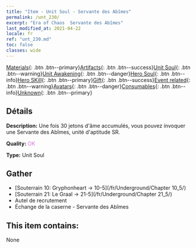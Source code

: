 ```yaml
---
title: "Item - Unit Soul - Servante des Abîmes"
permalink: /unt_230/
excerpt: "Era of Chaos  Servante des Abîmes"
last_modified_at: 2021-04-22
locale: fr
ref: "unt_230.md"
toc: false
classes: wide
---
```

 [Materials](/ItemsFR/){: .btn .btn--primary}[Artifacts](/ItemsFR/Artifacts/){: .btn .btn--success}[Unit Soul](/ItemsFR/UnitSoul/){: .btn .btn--warning}[Unit Awakening](/ItemsFR/UnitAwakening/){: .btn .btn--danger}[Hero Soul](/ItemsFR/HeroSoul/){: .btn .btn--info}[Hero SKill](/ItemsFR/HeroSkill/){: .btn .btn--primary}[Gift](/ItemsFR/Gift/){: .btn .btn--success}[Event related](/ItemsFR/Events/){: .btn .btn--warning}[Avatars](/ItemsFR/Avatars/){: .btn .btn--danger}[Consumables](/ItemsFR/Consumables/){: .btn .btn--info}[Unknown](/ItemsFR/Unknown/){: .btn .btn--primary}

## Détails
 **Description:** Une fois 30 jetons d'âme accumulés, vous pouvez invoquer une Servante des Abîmes, unité d'aptitude SR.

 **Quality:** <span style="color: #DA70D6">OK</span>

 **Type:** Unit Soul

## Gather

*    [Souterrain 10: Gryphonheart -> 10-5](/fr/Underground/Chapter 10_5/) 
*    [Souterrain 21: Le Graal -> 21-5](/fr/Underground/Chapter 21_5/) 
*    Autel de recrutement 
*    Échange de la caserne - Servante des Abîmes 

## This item contains:

  None


